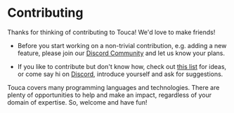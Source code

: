 # Contributing

Thanks for thinking of contributing to Touca! We'd love to make friends!

- Before you start working on a non-trivial contribution, e.g. adding a new
  feature, please join our [Discord Community](https://touca.io/discord) and let
  us know your plans.

- If you like to contribute but don't know how, check out
  [this list](https://github.com/orgs/trytouca/projects/2/views/1) for ideas, or
  come say hi on [Discord](https://touca.io/discord), introduce yourself and ask
  for suggestions.

Touca covers many programming languages and technologies. There are plenty of
opportunities to help and make an impact, regardless of your domain of
expertise. So, welcome and have fun!
